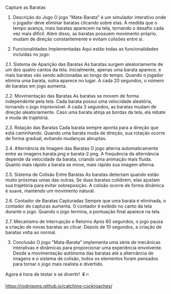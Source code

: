 Capture as Baratas

1. Descrição do Jogo
   O jogo "Mata-Barata" é um simulador interativo onde o jogador deve eliminar baratas clicando sobre elas. À medida que o tempo avança, mais baratas aparecem na tela, tornando o desafio cada vez mais difícil. Além disso, as baratas possuem movimento próprio, mudam de direção constantemente e evitam colisões entre si.

2. Funcionalidades Implementadas
   Aqui estão todas as funcionalidades incluídas no jogo:

2.1. Sistema de Aparição das Baratas As baratas surgem aleatoriamente de um dos quatro cantos da tela. Inicialmente, apenas uma barata aparece, e mais baratas vão sendo adicionadas ao longo do tempo. Quando o jogador elimina uma barata, outra aparece no lugar. A cada 20 segundos, o número de baratas em jogo aumenta.

2.2. Movimentação das Baratas As baratas se movem de forma independente pela tela. Cada barata possui uma velocidade aleatória, tornando o jogo imprevisível. A cada 3 segundos, as baratas mudam de direção aleatoriamente. Caso uma barata atinja as bordas da tela, ela rebate e muda de trajetória.

2.3. Rotação das Baratas Cada barata sempre aponta para a direção que está caminhando. Quando uma barata muda de direção, sua rotação ocorre de forma gradual, evitando mudanças abruptas.

2.4. Alternância de Imagem das Baratas O jogo alterna automaticamente entre as imagens barata.png e barata-2.png. A frequência da alternância depende da velocidade da barata, criando uma animação mais fluida. Quanto mais rápido a barata se move, mais rápido sua imagem alterna.

2.5. Sistema de Colisão Entre Baratas As baratas detectam quando estão muito próximas umas das outras. Se duas baratas colidirem, elas ajustam sua trajetória para evitar sobreposição. A colisão ocorre de forma dinâmica e suave, mantendo um movimento natural.

2.6. Contador de Baratas Capturadas Sempre que uma barata é eliminada, o contador de capturas aumenta. O contador é exibido no canto da tela durante o jogo. Quando o jogo termina, a pontuação final aparece na tela.

2.7. Mecanismo de Interrupção e Retorno Após 60 segundos, o jogo pausa a criação de novas baratas ao clicar. Depois de 10 segundos, a criação de baratas volta ao normal.

3. Conclusão
   O jogo "Mata-Barata" implementa uma série de mecânicas interativas e dinâmicas para proporcionar uma experiência envolvente. Desde a movimentação autônoma das baratas até a alternância de imagens e o sistema de colisão, todos os elementos foram pensados para tornar o jogo mais realista e divertido.

Agora é hora de testar e se divertir! 🪳🔥

https://rodrigoms.github.io/catching-cockroaches/
